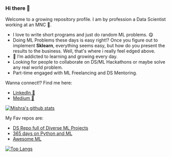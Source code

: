 ### Hi there 👋

<!--
**mishra-atul5001/mishra-atul5001** is a ✨ _special_ ✨ repository because its `README.md` (this file) appears on your GitHub profile.
-->

Welcome to a growing repository profile. I am by profession a Data Scientist working at an MNC 🏢.
- I love to write short programs and just do random ML problems. 😋
- Doing ML Problems these days is easy right!? Once you figure out to implement **Sklearn**, everything seems easy, but how do you present the results to the business. Well, that's where i really feel edged above.
- 🌱 I’m addicted to learning and growing every day.
- Looking for people to collaborate on DS/ML Hackathons or maybe solve any real world problem.
- Part-time engaged with ML Freelancing and DS Mentoring.

Wanna connect!? Find me here:
- [LinkedIn 📡](https://www.linkedin.com/in/atul-mishra-5001/) 
- [Medium 📝](https://medium.com/@mishra5001)


[![Mishra's github stats](https://github-readme-stats.vercel.app/api?username=mishra-atul5001&count_private=true&show_icons=true&theme=radical&hide_rank=false)](https://github.com/anuraghazra/github-readme-stats)

My Fav repos are:
- [DS Repo full of Diverse ML Projects](https://github.com/mishra-atul5001/Data-Science-and-ML-insights-Projects)
- [365 days on Python and ML](https://github.com/mishra-atul5001/365-Days-of-Python-and-ML)
- [Awesome ML](https://github.com/mishra-atul5001/Awesome-Machine-Learning..-)

[![Top Langs](https://github-readme-stats.vercel.app/api/top-langs/?username=mishra-atul5001)](https://github.com/mishra-atul5001/github-readme-stats)
